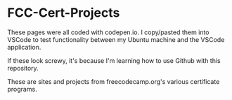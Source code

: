# FCC-Cert-Projects

These pages were all coded with codepen.io. I copy/pasted them into VSCode to test functionality between my Ubuntu machine and the VSCode application. 

If these look screwy, it's because I'm learning how to use Github with this repository.

These are sites and projects from freecodecamp.org's various certificate programs.

